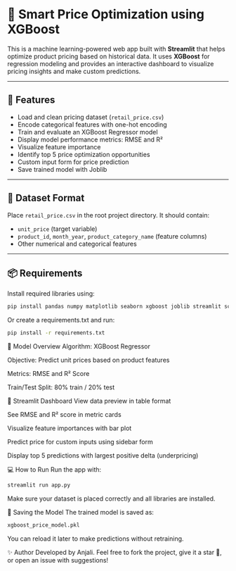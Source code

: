 # 🧠 Smart Price Optimization using XGBoost

This is a machine learning-powered web app built with **Streamlit** that helps optimize product pricing based on historical data. It uses **XGBoost** for regression modeling and provides an interactive dashboard to visualize pricing insights and make custom predictions.

---

## 🚀 Features

- Load and clean pricing dataset (`retail_price.csv`)
- Encode categorical features with one-hot encoding
- Train and evaluate an XGBoost Regressor model
- Display model performance metrics: RMSE and R²
- Visualize feature importance
- Identify top 5 price optimization opportunities
- Custom input form for price prediction
- Save trained model with Joblib

---

## 📁 Dataset Format

Place `retail_price.csv` in the root project directory. It should contain:
- `unit_price` (target variable)
- `product_id`, `month_year`, `product_category_name` (feature columns)
- Other numerical and categorical features

---

## 📦 Requirements

Install required libraries using:

```bash
pip install pandas numpy matplotlib seaborn xgboost joblib streamlit scikit-learn
```
Or create a requirements.txt and run:

```bash
pip install -r requirements.txt
```
🧪 Model Overview
Algorithm: XGBoost Regressor

Objective: Predict unit prices based on product features

Metrics: RMSE and R² Score

Train/Test Split: 80% train / 20% test


🎯 Streamlit Dashboard
View data preview in table format

See RMSE and R² score in metric cards

Visualize feature importances with bar plot

Predict price for custom inputs using sidebar form

Display top 5 predictions with largest positive delta (underpricing)

💻 How to Run
Run the app with:

```bash
streamlit run app.py
```
Make sure your dataset is placed correctly and all libraries are installed.


🔐 Saving the Model
The trained model is saved as:

```bash
xgboost_price_model.pkl
```
You can reload it later to make predictions without retraining.

✨ Author
Developed by Anjali. Feel free to fork the project, give it a star 🌟, or open an issue with suggestions!
